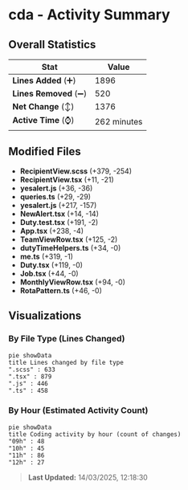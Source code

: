 # cda - Activity Summary 

## Overall Statistics

| Stat                   | Value                                                             |
| ---------------------- | ----------------------------------------------------------------- |
| **Lines Added** (➕)   | 1896                                          |
| **Lines Removed** (➖) | 520                                        |
| **Net Change** (↕)    | 1376                |
| **Active Time** (⌚)   | 262 minutes |


## Modified Files
- **RecipientView.scss** (+379, -254)
- **RecipientView.tsx** (+11, -21)
- **yesalert.js** (+36, -36)
- **queries.ts** (+29, -29)
- **yesalert.js** (+217, -157)
- **NewAlert.tsx** (+14, -14)
- **Duty.test.tsx** (+191, -2)
- **App.tsx** (+238, -4)
- **TeamViewRow.tsx** (+125, -2)
- **dutyTimeHelpers.ts** (+34, -0)
- **me.ts** (+319, -1)
- **Duty.tsx** (+119, -0)
- **Job.tsx** (+44, -0)
- **MonthlyViewRow.tsx** (+94, -0)
- **RotaPattern.ts** (+46, -0)

## Visualizations

### By File Type (Lines Changed)

```mermaid
pie showData
title Lines changed by file type
".scss" : 633
".tsx" : 879
".js" : 446
".ts" : 458
```

### By Hour (Estimated Activity Count)

```mermaid
pie showData
title Coding activity by hour (count of changes)
"09h" : 48
"10h" : 45
"11h" : 86
"12h" : 27
```


> **Last Updated:** 14/03/2025, 12:18:30